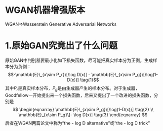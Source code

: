 WGAN机器增强版本
===
WGAN=>Wasserstein Generative Adversarial Networks

# 1.原始GAN究竟出了什么问题
原始GAN中判别器要最小化如下损失函数，尽可能把真实样本分为正例，生成样本分为负例：
$$-\mathbb{E}\_{x\sim P_r}\[\log D(x)] - \mathbb{E}\_{x\sim P_g}\[\log(1-D(x))] \tag{1}$$
其中$P_r$是真实样本分布，$P_g$是由生成器产生的样本分布。对于生成器，Goodfellow一开始提出来一个损失函数，后来又提出了一个改进的损失函数，分别是
$$
\begin{eqnarray}
\mathbb{E}\_{x\sim P_g}\[\log(1-D(x))] \tag{2} \\
\mathbb{E}_{x\sim P_g}\[- \log D(x)] \tag{3}
\end{eqnarray}
$$
后者在WGAN两篇论文中称为“the - log D alternative”或“the - log D trick”